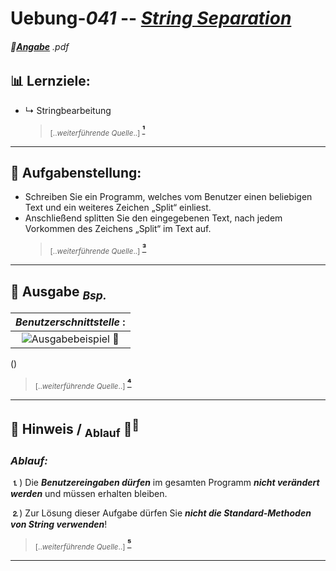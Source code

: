 <!--              READE -> VORLAGE Uebungen: Programmieren & Software Engineering              -->

# Uebung-*041*  --  [*String Separation*]()  

<!-- ---------------------------------------------|-------------------------------------------- -->
###### 📎[**Angabe**](https://github.com/IxI-Enki/Uebung-041/work-directory/41-SimpleSplit.pdf) *.pdf*
<sup><sub> 
--- 
</sub></sup>

<!-- ---------------------------------------------|-------------------------------------------- -->
## 📊 Lernziele:  
-  ↳ Stringbearbeitung  
     >  <sub> [..*weiterführende Quelle*..] </sub> [ **¹** ]()

<!--
<sup><sub> </sub></sup>
---

  
## ✅ Vertiefung:  
  > ↳ `◌ Punkte einfügen`  
  > ↳ ` ⋯ `  
  >  ..
  >  <sub> [..*weiterführende Quelle*..] </sub> [ **²** ]()

-->
---
<!-- ---------------------------------------------|-------------------------------------------- -->
## 🧮 **Aufgabenstellung:**  
- Schreiben Sie ein Programm, welches vom Benutzer einen beliebigen Text und ein weiteres Zeichen „Split“ einliest.  
- Anschließend splitten Sie den eingegebenen Text, nach jedem Vorkommen des Zeichens „Split“ im Text auf.  
  >  <sub> [..*weiterführende Quelle*..] </sub> [ **³** ]()

---
 
<!-- ---------------------------------------------|-------------------------------------------- -->
## 🔎 **Ausgabe** <sub>*Bsp.*</sub> 


   |   *Benutzerschnittstelle* :    |
   | :-----------------------------------------------------------------------------------------------------------------: |
   |  ![**Ausgabebeispiel 📎**](https://github.com/IxI-Enki/Uebung-041/assets/138018029/e56fe121-f1a6-4d99-a302-7f2b91cbd291)
()
  > <sub> [..*weiterführende Quelle*..] </sub> [ **⁴** ]()

---
<!-- ---------------------------------------------|-------------------------------------------- -->
## 🧩 **Hinweis** / <sub>Ablauf</sub> 🧠<sup>💭</sup>  


 
 ### *Ablauf:*               
            
  **⒈**)  Die ***Benutzereingaben dürfen*** im gesamten Programm ***nicht verändert werden*** und müssen erhalten bleiben.     

  **⒉**)  Zur Lösung dieser Aufgabe dürfen Sie ***nicht die Standard-Methoden von String verwenden***!              
   >
   > <sub> [..*weiterführende Quelle*..] </sub> [ **⁵** ]()  

 ---

  
<!--
 #### 
   - ***zum Beispiel:***
     >  <sub>*Die Dezimalzahl*</sub> **6**  <sub>**entspricht der Binärzahl**</sub> **110**  
     > ↳ <sub>*das sind*</sub> **3 Binärstellen**  <sub>weil  **6** ***insgesamt 3 Mal durch 2 teilbar*** *ist.*  

                                               
      ```c#                                
         -   6 : 2 = 3,    //  Rest = 0   
         -   3 : 2 = 1,    //  Rest = 1    
         -   1 : 2 = 0,    //  Rest = 1     
      ```                                 

-->

<!-- ---------------------------------------------|-------------------------------------------- -->

<!--
# *SPOILER* <sub><sup> → [*Lösung*](https://github.com/IxI-Enki/Uebung-<<AUSFÜHRBAREDAT>>.cs) <sup></sub>:




### 🖥 **Ausgabe**: 
   |            ❗ *`direkt in die README einfügen`*   
   |--------------------------------|
   |  ![**Ausgabe 📎**](https://github.com/IxI-Enki/Uebung-<direkt ins Markdownfile>.cs) |

> <sub> [..*weiterführende Quelle*..] </sub> [ **⁶** ]()

---

## 💾 `C#` - *Programm*:
 <details><summary>👉 ausklappen 👈 </summary>


 ```c#
namespace <<Bezeichnung>>   //  
{                           //  
  public class Program      //  
  {                         //  
    static void Main()      //  
    {

    `CODE`

    }
  }
}

```
> <sub> [..*weiterführende Quelle*..] </sub> [ **⁷** ]()

</dertails>

-->
